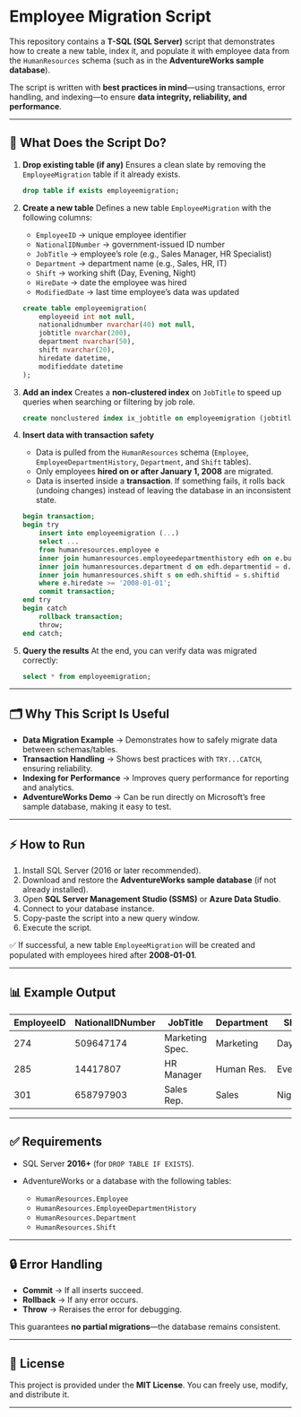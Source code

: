 # Employee Migration Script

This repository contains a **T-SQL (SQL Server)** script that demonstrates how to create a new table, index it, and populate it with employee data from the `HumanResources` schema (such as in the **AdventureWorks sample database**).

The script is written with **best practices in mind**—using transactions, error handling, and indexing—to ensure **data integrity, reliability, and performance**.

---

## 📖 What Does the Script Do?

1. **Drop existing table (if any)**
   Ensures a clean slate by removing the `EmployeeMigration` table if it already exists.

   ```sql
   drop table if exists employeemigration;
   ```

2. **Create a new table**
   Defines a new table `EmployeeMigration` with the following columns:

   * `EmployeeID` → unique employee identifier
   * `NationalIDNumber` → government-issued ID number
   * `JobTitle` → employee’s role (e.g., Sales Manager, HR Specialist)
   * `Department` → department name (e.g., Sales, HR, IT)
   * `Shift` → working shift (Day, Evening, Night)
   * `HireDate` → date the employee was hired
   * `ModifiedDate` → last time employee’s data was updated

   ```sql
   create table employeemigration(
       employeeid int not null,
       nationalidnumber nvarchar(40) not null,
       jobtitle nvarchar(200),
       department nvarchar(50),
       shift nvarchar(20),
       hiredate datetime,
       modifieddate datetime
   );
   ```

3. **Add an index**
   Creates a **non-clustered index** on `JobTitle` to speed up queries when searching or filtering by job role.

   ```sql
   create nonclustered index ix_jobtitle on employeemigration (jobtitle);
   ```

4. **Insert data with transaction safety**

   * Data is pulled from the `HumanResources` schema (`Employee`, `EmployeeDepartmentHistory`, `Department`, and `Shift` tables).
   * Only employees **hired on or after January 1, 2008** are migrated.
   * Data is inserted inside a **transaction**. If something fails, it rolls back (undoing changes) instead of leaving the database in an inconsistent state.

   ```sql
   begin transaction;
   begin try
       insert into employeemigration (...)
       select ...
       from humanresources.employee e
       inner join humanresources.employeedepartmenthistory edh on e.businessentityid = edh.businessentityid
       inner join humanresources.department d on edh.departmentid = d.departmentid
       inner join humanresources.shift s on edh.shiftid = s.shiftid
       where e.hiredate >= '2008-01-01';
       commit transaction;
   end try
   begin catch
       rollback transaction;
       throw;
   end catch;
   ```

5. **Query the results**
   At the end, you can verify data was migrated correctly:

   ```sql
   select * from employeemigration;
   ```

---

## 🗂️ Why This Script Is Useful

* **Data Migration Example** → Demonstrates how to safely migrate data between schemas/tables.
* **Transaction Handling** → Shows best practices with `TRY...CATCH`, ensuring reliability.
* **Indexing for Performance** → Improves query performance for reporting and analytics.
* **AdventureWorks Demo** → Can be run directly on Microsoft’s free sample database, making it easy to test.

---

## ⚡ How to Run

1. Install SQL Server (2016 or later recommended).
2. Download and restore the **AdventureWorks sample database** (if not already installed).
3. Open **SQL Server Management Studio (SSMS)** or **Azure Data Studio**.
4. Connect to your database instance.
5. Copy-paste the script into a new query window.
6. Execute the script.

✅ If successful, a new table `EmployeeMigration` will be created and populated with employees hired after **2008-01-01**.

---

## 📊 Example Output

| EmployeeID | NationalIDNumber | JobTitle        | Department | Shift   | HireDate   | ModifiedDate |
| ---------- | ---------------- | --------------- | ---------- | ------- | ---------- | ------------ |
| 274        | 509647174        | Marketing Spec. | Marketing  | Day     | 2009-01-14 | 2013-03-25   |
| 285        | 14417807         | HR Manager      | Human Res. | Evening | 2010-05-20 | 2014-06-18   |
| 301        | 658797903        | Sales Rep.      | Sales      | Night   | 2012-07-02 | 2016-08-30   |

---

## ✅ Requirements

* SQL Server **2016+** (for `DROP TABLE IF EXISTS`).
* AdventureWorks or a database with the following tables:

  * `HumanResources.Employee`
  * `HumanResources.EmployeeDepartmentHistory`
  * `HumanResources.Department`
  * `HumanResources.Shift`

---

## 🔒 Error Handling

* **Commit** → If all inserts succeed.
* **Rollback** → If any error occurs.
* **Throw** → Reraises the error for debugging.

This guarantees **no partial migrations**—the database remains consistent.

---

## 📌 License

This project is provided under the **MIT License**. You can freely use, modify, and distribute it.

---

